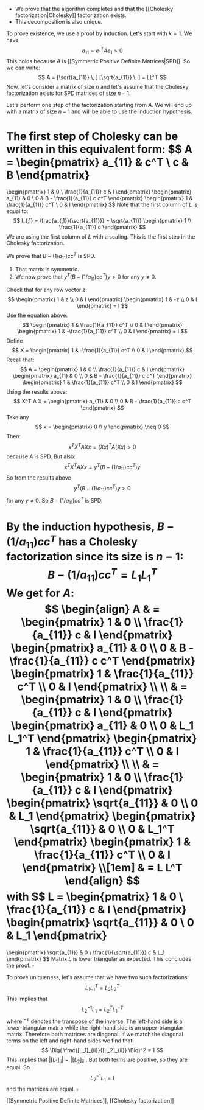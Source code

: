 - We prove that the algorithm completes and that the [[Cholesky factorization|Cholesky]] factorization exists. 
- This decomposition is also unique.

To prove existence, we use a proof by induction. Let's start with $k=1$. We have
$$
a_{11} = e_1^T A e_1 > 0
$$
This holds because $A$ is [[Symmetric Positive Definite Matrices|SPD]]. So we can write:
$$
A = [\sqrt{a_{11}} \, ] [\sqrt{a_{11}} \, ] = LL^T
$$
Now, let's consider a matrix of size $n$ and let's assume that the Cholesky factorization exists for SPD matrices of size $n-1$.

Let's perform one step of the factorization starting from $A$. We will end up with a matrix of size $n-1$ and will be able to use the induction hypothesis.

The first step of Cholesky can be written in this equivalent form:
$$
A =
\begin{pmatrix}
a_{11} & c^T \\
c & B
\end{pmatrix}
=
\begin{pmatrix}
1 & 0 \\
\frac{1}{a_{11}} c & I
\end{pmatrix}
\begin{pmatrix}
a_{11} & 0 \\
0 & B - \frac{1}{a_{11}} c c^T
\end{pmatrix}
\begin{pmatrix}
1 & \frac{1}{a_{11}} c^T \\
0 & I
\end{pmatrix}
$$
Note that the first column of $L$ is equal to:
$$
l_{,1} = \frac{a_{,1}}{\sqrt{a_{11}}} =
\sqrt{a_{11}}
\begin{pmatrix}
1 \\
\frac{1}{a_{11}} c
\end{pmatrix}
$$
We are using the first column of $L$ with a scaling. This is the first step in the Cholesky factorization.

We prove that $B - (1/a_{11}) c c^T$ is SPD.

1. That matrix is symmetric.
2. We now prove that $y^T (B - (1/a_{11}) c c^T) y > 0$ for any $y \neq 0.$

Check that for any row vector $z$:
$$
\begin{pmatrix}
    1 & z \\
    0 & I
\end{pmatrix}
\begin{pmatrix}
    1 & -z \\
    0 & I
\end{pmatrix}
= I
$$
Use the equation above:
$$
\begin{pmatrix}
    1 & \frac{1}{a_{11}} c^T \\
    0 & I
\end{pmatrix}
\begin{pmatrix}
    1 & -\frac{1}{a_{11}} c^T \\
    0 & I
\end{pmatrix}
= I
$$
Define
$$
X = 
\begin{pmatrix}
    1 & -\frac{1}{a_{11}} c^T \\
    0 & I
\end{pmatrix}
$$
Recall that:
$$
A =
\begin{pmatrix}
1 & 0 \\
\frac{1}{a_{11}} c & I
\end{pmatrix}
\begin{pmatrix}
a_{11} & 0 \\
0 & B - \frac{1}{a_{11}} c c^T
\end{pmatrix}
\begin{pmatrix}
1 & \frac{1}{a_{11}} c^T \\
0 & I
\end{pmatrix}
$$
Using the results above:
$$
X^T A X = \begin{pmatrix}
    a_{11} & 0 \\
    0 & B - \frac{1}{a_{11}} c c^T
\end{pmatrix}
$$
Take any 
$$
x = 
\begin{pmatrix}
0 \\ y
\end{pmatrix} 
\neq 0
$$
Then:
$$
x^T X^T A X x = (X x)^T A (X x) > 0
$$
because $A$ is SPD. But also:
$$
x^T X^T A X x = y^T (B - (1/a_{11}) c c^T) y
$$
So from the results above
$$
y^T (B - (1/a_{11}) c c^T) y > 0
$$
for any $y \neq 0$. So $B - (1/a_{11}) c c^T$ is SPD.

By the induction hypothesis, $B - (1/a_{11}) c c^T$ has a Cholesky factorization since its size is $n-1$:
$$
B - (1/a_{11}) c c^T
= L_1 L_1^T
$$
We get for $A$:
$$
\begin{align}
A & =
\begin{pmatrix}
1 & 0 \\
\frac{1}{a_{11}} c & I
\end{pmatrix}
\begin{pmatrix}
a_{11} & 0 \\
0 & B - \frac{1}{a_{11}} c c^T
\end{pmatrix}
\begin{pmatrix}
1 & \frac{1}{a_{11}} c^T \\
0 & I
\end{pmatrix} \\
\\
& = \begin{pmatrix}
1 & 0 \\
\frac{1}{a_{11}} c & I
\end{pmatrix}
\begin{pmatrix}
a_{11} & 0 \\
0 & L_1 L_1^T
\end{pmatrix}
\begin{pmatrix}
1 & \frac{1}{a_{11}} c^T \\
0 & I
\end{pmatrix} \\
\\
& = \begin{pmatrix}
1 & 0 \\
\frac{1}{a_{11}} c & I
\end{pmatrix}
\begin{pmatrix}
\sqrt{a_{11}} & 0 \\
0 & L_1
\end{pmatrix}
\begin{pmatrix}
\sqrt{a_{11}} & 0 \\
0 & L_1^T
\end{pmatrix}
\begin{pmatrix}
1 & \frac{1}{a_{11}} c^T \\
0 & I
\end{pmatrix} \\[1em]
& = L L^T
\end{align}
$$
with
$$
L = \begin{pmatrix}
1 & 0 \\
\frac{1}{a_{11}} c & I
\end{pmatrix}
\begin{pmatrix}
\sqrt{a_{11}} & 0 \\
0 & L_1
\end{pmatrix}
=
\begin{pmatrix}
\sqrt{a_{11}} & 0 \\
\frac{1}{\sqrt{a_{11}}} c & L_1
\end{pmatrix}
$$
Matrix $L$ is lower triangular as expected. This concludes the proof. $\square$

To prove uniqueness, let's assume that we have two such factorizations:
$$
L_1 L_1^T = L_2 L_2^T
$$
This implies that
$$
L_2^{-1} L_1  = L_2^T L_1^{-T}
$$
where $^{-T}$ denotes the transpose of the inverse. The left-hand side is a lower-triangular matrix while the right-hand side is an upper-triangular matrix. Therefore both matrices are diagonal. If we match the diagonal terms on the left and right-hand sides we find that:
$$
\Big( \frac{[L_1]_{ii}}{[L_2]_{ii}} \Big)^2 = 1
$$
This implies that $|[L_1]_{ii}| = |[L_2]_{ii}|.$ But both terms are positive, so they are equal. So 
$$
L_2^{-1} L_1  = I
$$
and the matrices are equal. $\square$

[[Symmetric Positive Definite Matrices]], [[Cholesky factorization]]